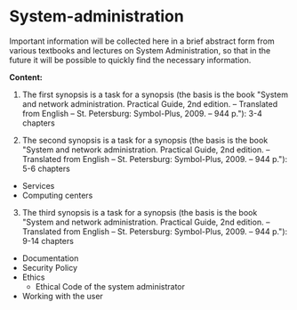 # System-administration
Important information will be collected here in a brief abstract form from various textbooks and lectures on System Administration, so that in the future it will be possible to quickly find the necessary information.

**Content:**

1. The first synopsis is a task for a synopsis (the basis is the book "System and network administration. Practical Guide, 2nd edition. – Translated from English – St. Petersburg: Symbol-Plus, 2009. – 944 p."): 3-4 chapters

2. The second synopsis is a task for a synopsis (the basis is the book "System and network administration. Practical Guide, 2nd edition. – Translated from English – St. Petersburg: Symbol-Plus, 2009. – 944 p."): 5-6 chapters
  - Services
  - Computing centers

3. The third synopsis is a task for a synopsis (the basis is the book "System and network administration. Practical Guide, 2nd edition. – Translated from English – St. Petersburg: Symbol-Plus, 2009. – 944 p."): 9-14 chapters
  - Documentation
  - Security Policy
  - Ethics
    - Ethical Code of the system administrator
  - Working with the user
